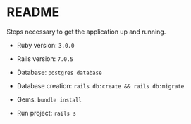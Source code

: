 # README

Steps necessary to get the
application up and running.

* Ruby version: `3.0.0`
 
* Rails version: `7.0.5`

* Database: `postgres database`

* Database creation: `rails db:create && rails db:migrate`

* Gems: `bundle install`

* Run project: `rails s`


